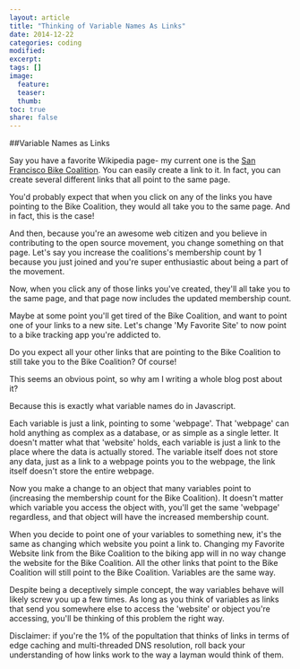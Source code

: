 ```yaml
---
layout: article
title: "Thinking of Variable Names As Links"
date: 2014-12-22
categories: coding
modified:
excerpt:
tags: []
image:
  feature:
  teaser:
  thumb:
toc: true
share: false
---
```


##Variable Names as Links

Say you have a favorite Wikipedia page- my current one is the [San Francisco Bike Coalition](http://en.wikipedia.org/wiki/San_Francisco_Bicycle_Coalition). You can easily create a link to it. In fact, you can create several different links that all point to the same page. 

You'd probably expect that when you click on any of the links you have pointing to the Bike Coalition, they would all take you to the same page. And in fact, this is the case! 

And then, because you're an awesome web citizen and you believe in contributing to the open source movement, you change something on that page. Let's say you increase the coalitions's membership count by 1 because you just joined and you're super enthusiastic about being a part of the movement. 

Now, when you click any of those links you've created, they'll all take you to the same page, and that page now includes the updated membership count. 

Maybe at some point you'll get tired of the Bike Coalition, and want to point one of your links to a new site. Let's change 'My Favorite Site' to now point to a bike tracking app you're addicted to. 

Do you expect all your other links that are pointing to the Bike Coalition to still take you to the Bike Coalition? Of course! 

This seems an obvious point, so why am I writing a whole blog post about it? 

Because this is exactly what variable names do in Javascript. 

Each variable is just a link, pointing to some 'webpage'. That 'webpage' can hold anything as complex as a database, or as simple as a single letter. It doesn't matter what that 'website' holds, each variable is just a link to the place where the data is actually stored. The variable itself does not store any data, just as a link to a webpage points you to the webpage, the link itself doesn't store the entire webpage. 

Now you make a change to an object that many variables point to (increasing the membership count for the Bike Coalition). It doesn't matter which variable you access the object with, you'll get the same 'webpage' regardless, and that object will have the increased membership count. 

When you decide to point one of your variables to something new, it's the same as changing which website you point a link to. Changing my Favorite Website link from the Bike Coalition to the biking app will in no way change the website for the Bike Coalition. All the other links that point to the Bike Coalition will still point to the Bike Coalition. Variables are the same way. 

Despite being a deceptively simple concept, the way variables behave will likely screw you up a few times. As long as you think of variables as links that send you somewhere else to access the 'website' or object you're accessing, you'll be thinking of this problem the right way. 

Disclaimer: if you're the 1% of the popultation that thinks of links in terms of edge caching and multi-threaded DNS resolution, roll back your understanding of how links work to the way a layman would think of them. 